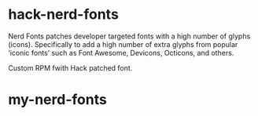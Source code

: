 # hack-nerd-fonts

Nerd Fonts patches developer targeted fonts with a high number of glyphs (icons). 
Specifically to add a high number of extra glyphs from popular ‘iconic fonts’ such as Font Awesome, Devicons, Octicons, and others.

Custom RPM fwith Hack patched font.
# my-nerd-fonts
